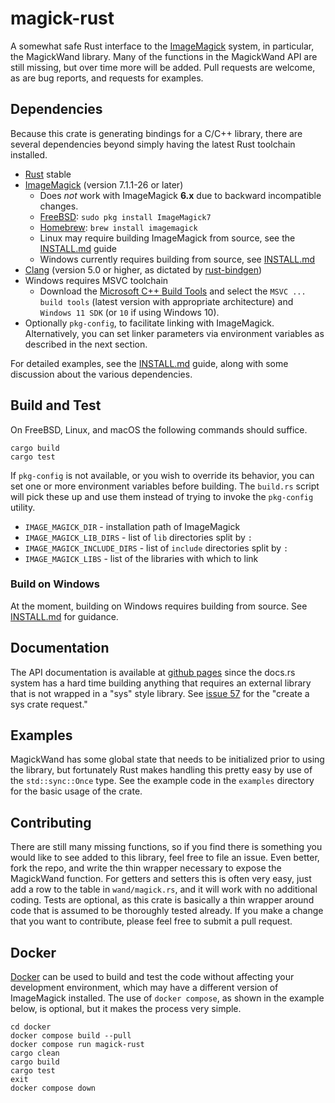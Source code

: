 # magick-rust

A somewhat safe Rust interface to the [ImageMagick](http://www.imagemagick.org/) system, in particular, the MagickWand library. Many of the functions in the MagickWand API are still missing, but over time more will be added. Pull requests are welcome, as are bug reports, and requests for examples.

## Dependencies

Because this crate is generating bindings for a C/C++ library, there are several dependencies beyond simply having the latest Rust toolchain installed.

* [Rust](https://www.rust-lang.org) stable
* [ImageMagick](https://imagemagick.org) (version 7.1.1-26 or later)
    - Does _not_ work with ImageMagick **6.x** due to backward incompatible changes.
    - [FreeBSD](https://www.freebsd.org): `sudo pkg install ImageMagick7`
    - [Homebrew](http://brew.sh): `brew install imagemagick`
    - Linux may require building ImageMagick from source, see the [INSTALL.md](./INSTALL.md) guide
    - Windows currently requires building from source, see [INSTALL.md](./INSTALL.md#installing-on-windows)
* [Clang](https://clang.llvm.org) (version 5.0 or higher, as dictated by [rust-bindgen](https://github.com/rust-lang/rust-bindgen))
* Windows requires MSVC toolchain
    - Download the [Microsoft C++ Build Tools](https://visualstudio.microsoft.com/visual-cpp-build-tools/) and select the `MSVC ... build tools` (latest version with appropriate architecture) and `Windows 11 SDK` (or `10` if using Windows 10).
* Optionally `pkg-config`, to facilitate linking with ImageMagick. Alternatively, you can set linker parameters via environment variables as described in the next section.

For detailed examples, see the [INSTALL.md](./INSTALL.md) guide, along with some discussion about the various dependencies.

## Build and Test

On FreeBSD, Linux, and macOS the following commands should suffice.

```shell
cargo build
cargo test
```

If `pkg-config` is not available, or you wish to override its behavior, you can set one or more environment variables before building. The `build.rs` script will pick these up and use them instead of trying to invoke the `pkg-config` utility.

* `IMAGE_MAGICK_DIR` - installation path of ImageMagick
* `IMAGE_MAGICK_LIB_DIRS` - list of `lib` directories split by `:`
* `IMAGE_MAGICK_INCLUDE_DIRS` - list of `include` directories split by `:`
* `IMAGE_MAGICK_LIBS` - list of the libraries with which to link

### Build on Windows

At the moment, building on Windows requires building from source. See [INSTALL.md](./INSTALL.md#installing-on-windows) for guidance.

## Documentation

The API documentation is available at [github pages](https://nlfiedler.github.io/magick-rust) since the docs.rs system has a hard time building anything that requires an external library that is not wrapped in a "sys" style library. See [issue 57](https://github.com/nlfiedler/magick-rust/issues/57) for the "create a sys crate request."

## Examples

MagickWand has some global state that needs to be initialized prior to using the library, but fortunately Rust makes handling this pretty easy by use of the `std::sync::Once` type. See the example code in the `examples` directory for the basic usage of the crate.

## Contributing

There are still many missing functions, so if you find there is something you would like to see added to this library, feel free to file an issue. Even better, fork the repo, and write the thin wrapper necessary to expose the MagickWand function. For getters and setters this is often very easy, just add a row to the table in `wand/magick.rs`, and it will work with no additional coding. Tests are optional, as this crate is basically a thin wrapper around code that is assumed to be thoroughly tested already. If you make a change that you want to contribute, please feel free to submit a pull request.

## Docker

[Docker](https://www.docker.com) can be used to build and test the code without affecting your development environment, which may have a different version of ImageMagick installed. The use of `docker compose`, as shown in the example below, is optional, but it makes the process very simple.

```shell
cd docker
docker compose build --pull
docker compose run magick-rust
cargo clean
cargo build
cargo test
exit
docker compose down
```
